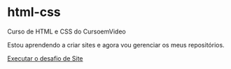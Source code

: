 # html-css
 Curso de HTML e CSS do CursoemVideo

Estou aprendendo a criar sites e agora vou gerenciar os meus repositórios.

<a href="https://nilton-manjate.github.io/html-css/desafios/mod2/desafio.html">Executar o desafio de Site</a>